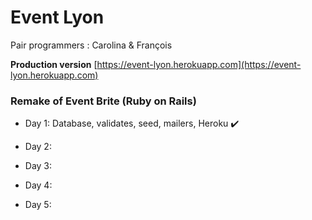 # Event Lyon

Pair programmers : Carolina & François  

**Production version** [https://event-lyon.herokuapp.com](https://event-lyon.herokuapp.com) 

### Remake of Event Brite (Ruby on Rails)

* Day 1: Database, validates, seed, mailers, Heroku ✔️  

* Day 2:  

* Day 3:  

* Day 4:  

* Day 5:  



